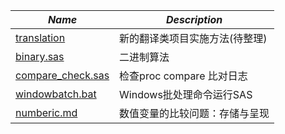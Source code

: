 |*Name*|*Description*|
| ------------- | ------------- |
|[translation](/Method/translation)|新的翻译类项目实施方法(待整理)|
|[binary.sas](/Method/binary.sas)|二进制算法|
|[compare_check.sas](/Method/compare_check.sas)|检查proc compare 比对日志|
|[windowbatch.bat](/Method/windowbatch.bat)|Windows批处理命令运行SAS|
|[numberic.md](/Method/numberic.md)|数值变量的比较问题：存储与呈现|
